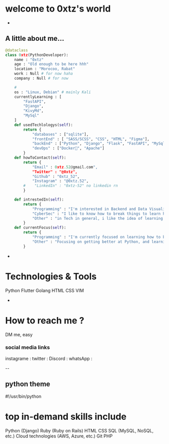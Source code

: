 # welcome to 0xtz's world

-

## A little about me...

```python
@dataclass
class 0xtz(PythonDeveloper):
    name : "0xtz"
    age : "Old enough to be here hhh"
    location : "Morocoo, Rabat"
    work : Null # for now haha
    company : Null # for now

    #
    os : "Linux, Debian" # mainly Kali
    currentlyLearning : [
        "FastAPI",
        "Django",
        "KivyMd",
        "MySql"
    ]
    def usedTechlologys(self):
        return {
            "databases" : ["sqlite"],
            "frontEnd" : [ "SASS/SCSS", "CSS", "HTML", "Figma"],
            "backEnd" : ["Python", "Django", "Flask", "FastAPI", "MySql"],
            "devOps" : ["Docker🐳", "Apache"]
        }
    def howToContact(self):
        return {
            "Email" : 0xtz.52@gmail.com",
            "Twitter" : "@0xtz",
            "Github" : "0xtz_52",
            "Instagram" : "@0xtz.52",
        #    "LinkedIn" : "0xtz-52" no linkedin rn
        }

    def intrestedIn(self):
        return {
            "Programming" : "I'm interested in Backend and Data Visualization etc",
            "CyberSec" : "I like to know how to break things to learn how to build solid ones and how to protect them, avoid them and how to make them secure",
            "Other" : "in Tech in general, i like the idea of learning new things"
        }
    def currentFocus(self):
        return {
            "Programming" : "I'm currently focused on learning how to build a backend with Django and FastAPI, and making Desktop Apps with PyQt",
            "Other" : "Focusing on getting better at Python, and learning new things, and Get Skills to to apply to a Job as a Developer and make my own projects."
        }

```

-

# Technologies & Tools

Python
Flutter
Golang
HTML CSS
VIM

-

# How to reach me ?

DM me, easy

### social media links

instagrame :
twitter :
Discord :
whatsApp :

--

## python theme

#!/usr/bin/python

# top in-demand skills include

Python (Django)
Ruby (Ruby on Rails)
HTML
CSS
SQL (MySQL, NoSQL, etc.)
Cloud technologies (AWS, Azure, etc.)
Git
PHP

